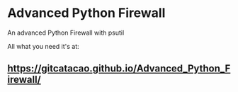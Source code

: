 # Advanced Python Firewall
An advanced Python Firewall with psutil

All what you need it's at:
## https://gitcatacao.github.io/Advanced_Python_Firewall/
